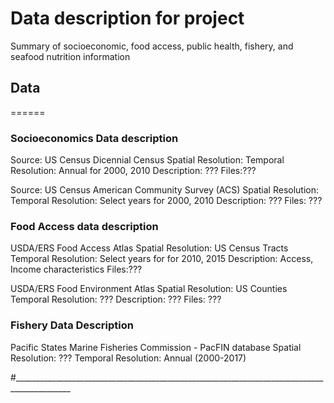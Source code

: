 
# Data description for project
Summary of socioeconomic, food access, public health, fishery, and seafood nutrition information

## Data 
======


### Socioeconomics Data description

Source: US Census Dicennial Census
Spatial Resolution: 
Temporal Resolution: Annual for 2000, 2010
Description: ???
Files:???

Source: US  Census American Community Survey (ACS) 
Spatial Resolution: 
Temporal Resolution: Select years for 2000, 2010
Description: ???
Files: ???

### Food Access data description

USDA/ERS Food Access Atlas
Spatial Resolution: US Census Tracts
Temporal Resolution: Select years for for 2010, 2015
Description: Access, Income characteristics
Files:???

USDA/ERS Food Environment Atlas
Spatial Resolution: US Counties
Temporal Resolution: ???
Description: ???
Files: ???

### Fishery Data Description

Pacific States Marine Fisheries Commission - PacFIN database
Spatial Resolution: ??? 
Temporal Resolution: Annual (2000-2017)

#____________________________________________________________________________________________
